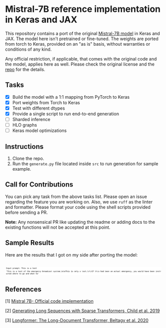 # Mistral-7B reference implementation in Keras and JAX

This repository contains a port of the original [Mistral-7B model](https://github.com/mistralai/mistral-src/tree/main?tab=readme-ov-file) in Keras and JAX. The model here isn't pretrained or fine-tuned. The weights are ported from torch to Keras, provided on an "as is" basis, without warranties or conditions of any kind.

Any official restriction, if applicable, that comes with the original code and the model, applies here as well. Please check the original license and the [repo](https://github.com/mistralai/mistral-src/tree/main?tab=readme-ov-file) for the details.


## Tasks

- [x] Build the model with a 1:1 mapping from PyTorch to Keras
- [x] Port weights from Torch to Keras
- [x] Test with different dtypes
- [x] Provide a single script to run end-to-end generation
- [ ] Sharded inference
- [ ] HLO graphs
- [ ] Keras model optimizations

## Instructions

1. Clone the repo.
2. Run the `generate.py` file located inside `src` to run generation for sample example.


## Call for Contributions

You can pick any task from the above tasks list. Please open an issue regarding the feature you are working on.
Also, we use `ruff` as the linter and formatter. Please format your code using the shell scripts provided before
sending a PR.

**Note:** Any nonsensical PR like updating the readme or adding docs to the existing functions will not be accepted
at this point.


## Sample Results
Here are the results that I got on my side after porting the model:
<br><br>

![](./model_files/sample_generation_results.png)


## References

[1] [Mistral 7B- Official code implementation](https://github.com/mistralai/mistral-src/tree/main?tab=readme-ov-file)

[2] [Generating Long Sequences with Sparse Transformers, Child et al. 2019](https://arxiv.org/pdf/1904.10509.pdf)

[3] [Longformer: The Long-Document Transformer, Beltagy et al. 2020](https://arxiv.org/pdf/2004.05150v2.pdf)
